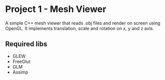 # Project 1 - Mesh Viewer

A simple C++ mesh viewer that reads .obj files and render on screen using OpenGL. It implements translation, scale and rotation on x, y and z axis.

## Required libs
- GLEW
- FreeGlut
- GLM
- Assimp
